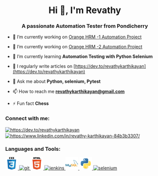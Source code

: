 <h1 align="center">Hi 👋, I'm Revathy</h1>
<h3 align="center">A passionate Automation Tester from Pondicherry</h3>

- 🔭 I’m currently working on [Orange HRM -1 Automation Project](https://github.com/Revathykarthikayan/Data-Driven-Orange-HRM.git)


- 🔭 I’m currently working on [Orange HRM -2 Automation Project](https://github.com/Revathykarthikayan/OrangeHRM-validation-project.git)


- 🌱 I’m currently learning **Automation Testing with Python Selenium**

- 📝 I regularly write articles on [https://dev.to/revathykarthikayan](https://dev.to/revathykarthikayan)

- 💬 Ask me about **Python, selenium, Pytest**

- 📫 How to reach me **revathykarthikayan@gmail.com**

- ⚡ Fun fact **Chess**

<h3 align="left">Connect with me:</h3>
<p align="left">
<a href="https://dev.to/https://dev.to/revathykarthikayan" target="blank"><img align="center" src="https://raw.githubusercontent.com/rahuldkjain/github-profile-readme-generator/master/src/images/icons/Social/devto.svg" alt="https://dev.to/revathykarthikayan" height="30" width="40" /></a>
<a href="https://linkedin.com/in/https://www.linkedin.com/in/revathy-karthikayan-84b3b3307/" target="blank"><img align="center" src="https://raw.githubusercontent.com/rahuldkjain/github-profile-readme-generator/master/src/images/icons/Social/linked-in-alt.svg" alt="https://www.linkedin.com/in/revathy-karthikayan-84b3b3307/" height="30" width="40" /></a>
</p>

<h3 align="left">Languages and Tools:</h3>
<p align="left"> <a href="https://www.w3schools.com/css/" target="_blank" rel="noreferrer"> <img src="https://raw.githubusercontent.com/devicons/devicon/master/icons/css3/css3-original-wordmark.svg" alt="css3" width="40" height="40"/> </a> <a href="https://git-scm.com/" target="_blank" rel="noreferrer"> <img src="https://www.vectorlogo.zone/logos/git-scm/git-scm-icon.svg" alt="git" width="40" height="40"/> </a> <a href="https://www.w3.org/html/" target="_blank" rel="noreferrer"> <img src="https://raw.githubusercontent.com/devicons/devicon/master/icons/html5/html5-original-wordmark.svg" alt="html5" width="40" height="40"/> </a> <a href="https://www.jenkins.io" target="_blank" rel="noreferrer"> <img src="https://www.vectorlogo.zone/logos/jenkins/jenkins-icon.svg" alt="jenkins" width="40" height="40"/> </a> <a href="https://www.mysql.com/" target="_blank" rel="noreferrer"> <img src="https://raw.githubusercontent.com/devicons/devicon/master/icons/mysql/mysql-original-wordmark.svg" alt="mysql" width="40" height="40"/> </a> <a href="https://www.python.org" target="_blank" rel="noreferrer"> <img src="https://raw.githubusercontent.com/devicons/devicon/master/icons/python/python-original.svg" alt="python" width="40" height="40"/> </a> <a href="https://www.selenium.dev" target="_blank" rel="noreferrer"> <img src="https://raw.githubusercontent.com/detain/svg-logos/780f25886640cef088af994181646db2f6b1a3f8/svg/selenium-logo.svg" alt="selenium" width="40" height="40"/> </a> </p>
